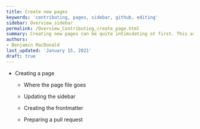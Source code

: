 ```yaml
---
title: Create new pages
keywords: 'contributing, pages, sidebar, github, editing'
sidebar: Overview_sidebar
permalink: /Overview_Contributing_create_page.html
summary: Creating new pages can be quite intimidating at first. This article goes over some basic information to clarify things a bit
authors:
- Benjamin MacDonald
last_updated: 'January 15, 2021'
draft: true
---
```


- Creating a page
    - Where the page file goes

    - Updating the sidebar
    - Creating the frontmatter
    - Preparing a pull request
